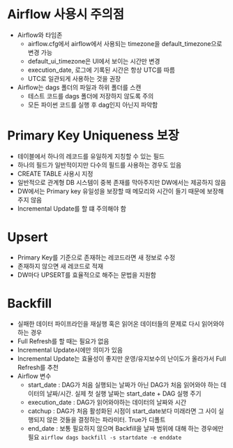 # Airflow 사용시 주의점
- Airflow와 타임존
    - airflow.cfg에서 airflow에서 사용되는 timezone을 default_timezone으로 변경 가능
    - default_ui_timezone은 UI에서 보이는 시간만 변경
    - execution_date, 로그에 기록된 시간은 항상 UTC를 따름
    - UTC로 일관되게 사용하는 것을 권장
- Airflow는 dags 폴더의 파일과 하위 폴더를 스캔
    - 테스트 코드를 dags 폴더에 저장하지 않도록 주의
    - 모든 파이썬 코드를 실행 후 dag인지 아닌지 파악함

# Primary Key Uniqueness 보장
- 테이블에서 하나의 레코드를 유일하게 지칭할 수 있는 필드
- 하나의 필드가 일반적이지만 다수의 필드를 사용하는 경우도 있음
- CREATE TABLE 사용시 지정
- 일반적으로 관계형 DB 시스템이 중복 존재를 막아주지만 DW에서는 제공하지 않음
- DW에서는 Primary key 유일성을 보장할 때 메모리와 시간이 들기 때문에 보장해주지 않음
- Incremental Update를 할 떄 주의해야 함

# Upsert
- Primary Key를 기준으로 존재하는 레코드라면 새 정보로 수정
- 존재하지 않으면 새 레코드로 적재
- DW마다 UPSERT를 효율적으로 해주는 문법을 지원함

# Backfill
- 실패한 데이터 파이프라인을 재실행 혹은 읽어온 데이터들의 문제로 다시 읽어와야 하는 경우
- Full Refresh를 할 때는 필요가 없음
- Incremental Update시에만 의미가 있음
- Incremental Update는 효율성이 좋지만 운영/유지보수의 난이도가 올라가서 Full Refresh를 추천
- Airflow 변수
    - start_date : DAG가 처음 실행되는 날짜가 아닌 DAG가 처음 읽어와야 하는 데이터의 날짜/시간. 실제 첫 실행 날짜는 start_date + DAG 실행 주기
    - execution_date : DAG가 읽어와야하는 데이터의 날짜와 시간
    - catchup : DAG가 처음 활성화된 시점이 start_date보다 미래라면 그 사이 실행되지 않은 것들을 결정하는 파라미터. True가 디폴트
    - end_date : 보통 필요하지 않으며 Backfill을 날짜 범위에 대해 하는 경우에만 필요 `airflow dags backfill -s startdate -e enddate`